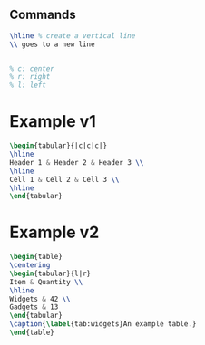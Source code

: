 ## Commands
```latex
\hline % create a vertical line
\\ goes to a new line


% c: center
% r: right
% l: left
```


# Example v1
```latex
\begin{tabular}{|c|c|c|}
\hline
Header 1 & Header 2 & Header 3 \\
\hline
Cell 1 & Cell 2 & Cell 3 \\
\hline
\end{tabular}
```

# Example v2
```LaTeX
\begin{table}
\centering
\begin{tabular}{l|r}
Item & Quantity \\
\hline
Widgets & 42 \\
Gadgets & 13
\end{tabular}
\caption{\label{tab:widgets}An example table.}
\end{table}
```